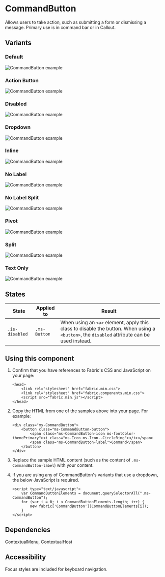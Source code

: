 # CommandButton
Allows users to take action, such as submitting a form or dismissing a message. Primary use is in command bar or in Callout.

## Variants

### Default


![CommandButton example](https://raw.githubusercontent.com/OfficeDev/office-ui-fabric-js/master/ghdocs/component_images/CommandButton-default.png)


### Action Button


![CommandButton example](https://raw.githubusercontent.com/OfficeDev/office-ui-fabric-js/master/ghdocs/component_images/CommandButton-action.png)


### Disabled


![CommandButton example](https://raw.githubusercontent.com/OfficeDev/office-ui-fabric-js/master/ghdocs/component_images/CommandButton-disabled.png)


### Dropdown


![CommandButton example](https://raw.githubusercontent.com/OfficeDev/office-ui-fabric-js/master/ghdocs/component_images/CommandButton-dropdown.png)


### Inline


![CommandButton example](https://raw.githubusercontent.com/OfficeDev/office-ui-fabric-js/master/ghdocs/component_images/CommandButton-inline.png)


### No Label


![CommandButton example](https://raw.githubusercontent.com/OfficeDev/office-ui-fabric-js/master/ghdocs/component_images/CommandButton-nolabel.png)


### No Label Split


![CommandButton example](https://raw.githubusercontent.com/OfficeDev/office-ui-fabric-js/master/ghdocs/component_images/CommandButton-nolabelsplit.png)


### Pivot


![CommandButton example](https://raw.githubusercontent.com/OfficeDev/office-ui-fabric-js/master/ghdocs/component_images/CommandButton-pivot.png)


### Split


![CommandButton example](https://raw.githubusercontent.com/OfficeDev/office-ui-fabric-js/master/ghdocs/component_images/CommandButton-split.png)


### Text Only


![CommandButton example](https://raw.githubusercontent.com/OfficeDev/office-ui-fabric-js/master/ghdocs/component_images/CommandButton-textonly.png)


## States
State | Applied to | Result
 --- | --- | ---
`.is-disabled` | `.ms-Button` | When using an `<a>` element, apply this class to disable the button. When using a `<button>`, the `disabled` attribute can be used instead.

## Using this component
1. Confirm that you have references to Fabric's CSS and JavaScript on your page:

	```
    <head>
        <link rel="stylesheet" href="fabric.min.css">
        <link rel="stylesheet" href="fabric.components.min.css">
        <script src="fabric.min.js"></script>
    </head>
	```

2. Copy the HTML from one of the samples above into your page. For example:

	```
    <div class="ms-CommandButton">
        <button class="ms-CommandButton-button">
            <span class="ms-CommandButton-icon ms-fontColor-themePrimary"><i class="ms-Icon ms-Icon--CircleRing"></i></span>
            <span class="ms-CommandButton-label">Command</span>
        </button>
    </div>
	```

3. Replace the sample HTML content (such as the content of `.ms-CommandButton-label`) with your content.
4. If you are using any of CommandButton's variants that use a dropdown, the below JavaScript is required.

	```
    <script type="text/javascript">
        var CommandButtonElements = document.querySelectorAll(".ms-CommandButton");
        for (var i = 0; i < CommandButtonElements.length; i++) {
            new fabric['CommandButton'](CommandButtonElements[i]);
        }
    </script>
	```

## Dependencies
ContextualMenu, ContextualHost

## Accessibility
Focus styles are included for keyboard navigation.
